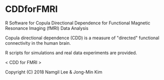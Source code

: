 # CDDforFMRI

R Software for Copula Directional Dependence for Functional Magnetic Resonance Imaging (fMRI) Data Analysis

Copula directional dependence (CDD) is a measure of "directed" functional connectivity in the human brain.

R scripts for simulations and real data experiments are provided.

< CDD for FMRI >

Copyright (C) 2018 Namgil Lee & Jong-Min Kim
